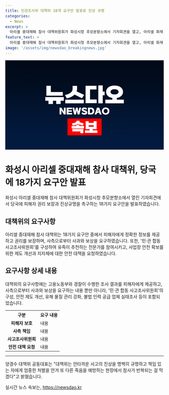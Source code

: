 ```yaml
---
title: 민관조사위 대책위 18개 요구안 발표로 진상 규명
categories:
  - News
excerpt: >
  아리셀 중대재해 참사 대책위원회가 화성시청 추모분향소에서 기자회견을 열고, 아리셀 화재 사고 피해자 지원을 위한 요구안을 발표했다. 대책위는 피해자 권리 보장과 진상규명을 위해 노동, 법률, 이주, 인권, 종교, 시민사회 단체가 연대해 구성된 모임으로 구성되었으며, 사측에 사과하고 피해자에게 충분한 보상을 요구했다. 또한, 민·관 합동 사고조사위원회를 구성하고 안전 관리제도 개선 등을 요구했다. 대책위는 지자체에도 안전 대책 및 심리 지원을 요청했고, 안타까운 사고의 진상을 규명하고 적절한 처벌을 요구했다. (단어수: 120)
feature_text: >
  아리셀 중대재해 참사 대책위원회가 화성시청 추모분향소에서 기자회견을 열고, 아리셀 화재 사고 피해자 지원을 위한 요구안을 발표했다. 대책위는 피해자 권리 보장과 진상규명을 위해 노동, 법률, 이주, 인권, 종교, 시민사회 단체가 연대해 구성된 모임으로 구성되었으며, 사측에 사과하고 피해자에게 충분한 보상을 요구했다. 또한, 민·관 합동 사고조사위원회를 구성하고 안전 관리제도 개선 등을 요구했다. 대책위는 지자체에도 안전 대책 및 심리 지원을 요청했고, 안타까운 사고의 진상을 규명하고 적절한 처벌을 요구했다. (단어수: 120)
image: '/assets/img/newsdao_breakingnews.jpg'
---
```


<p><img src="/assets/img/newsdao_breakingnews.jpg" alt="firstkoreanews 속보" /></p>

<h1>화성시 아리셀 중대재해 참사 대책위, 당국에 18가지 요구안 발표</h1>

<p data-ke-size="size16">화성시 아리셀 중대재해 참사 대책위원회가 화성시청 추모분향소에서 열린 기자회견에서 당국에 피해자 권리 보장과 진상규명을 촉구하는 18가지 요구안을 발표하였습니다.</p>

<h2 data-ke-size="size26">대책위의 요구사항</h2>

<p data-ke-size="size16">아리셀 중대재해 참사 대책위는 18가지 요구안 중에서 피해자에게 정확한 정보를 제공하고 권리를 보장하며, 사측으로부터 사과와 보상을 요구하였습니다. 또한, '민·관 합동 사고조사위원회'를 구성하여 유족이 추천하는 전문가를 참여시키고, 사업장 안전 확보를 위한 제도 개선과 지자체에 대한 안전 대책을 요청하였습니다.</p>

<h2 data-ke-size="size26">요구사항 상세 내용</h2>

<p data-ke-size="size16">대책위의 요구사항에는 고용노동부와 경찰이 수행한 조사 결과를 피해자에게 제공하고, 사측으로부터 사과와 보상을 요구하는 내용 뿐만 아니라, '민·관 합동 사고조사위원회'의 구성, 안전 제도 개선, 유해 물질 관리 강화, 불법 인력 공급 업체 실태조사 등이 포함되었습니다.</p>

<table>
  <tr>
    <th>구분</th>
    <th>요구 내용</th>
  </tr>
  <tr>
    <td style="text-align: center; height: 17px;"><b>피해자 보호</b></td>
    <td>내용</td>
  </tr>
  <tr>
    <td style="text-align: center; height: 17px;"><b>사측 책임</b></td>
    <td>내용</td>
  </tr>
  <tr>
    <td style="text-align: center; height: 17px;"><b>사고조사위원회</b></td>
    <td>내용</td>
  </tr>
  <tr>
    <td style="text-align: center; height: 17px;"><b>안전 대책 요청</b></td>
    <td>내용</td>
  </tr>
</table>

<hr>

<p data-ke-size="size16">양경수 대책위 공동대표는 "대책위는 안타까운 사고의 진상을 명백히 규명하고 책임 있는 자에게 엄중한 처벌을 안겨 또 다른 죽음을 예방하는 현장에서 참사가 반복되는 걸 막겠다"고 밝혔습니다.</p>
실시간 뉴스 속보는, <a href="https://newsdao.kr" rel="dofollow">https://newsdao.kr</a>


